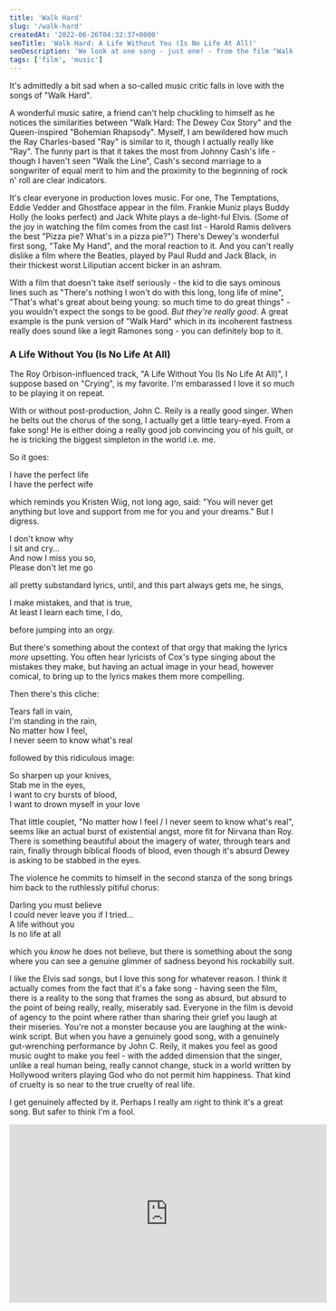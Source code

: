 ```yaml
---
title: 'Walk Hard'
slug: '/walk-hard'
createdAt: '2022-06-26T04:32:37+0000'
seoTitle: 'Walk Hard: A Life Without You (Is No Life At All)'
seoDescription: 'We look at one song - just one! - from the film "Walk Hard: The Dewey Cox Story".'
tags: ['film', 'music']
---
```


It's admittedly a bit sad when a so-called music critic falls in love with the songs of "Walk Hard".

A wonderful music satire, a friend can't help chuckling to himself as he notices the similarities between "Walk Hard: The Dewey Cox Story" and the Queen-inspired "Bohemian Rhapsody". Myself, I am bewildered how much the Ray Charles-based "Ray" is similar to it, though I actually really like "Ray". The funny part is that it takes the most from Johnny Cash's life - though I haven't seen "Walk the Line", Cash's second marriage to a songwriter of equal merit to him and the proximity to the beginning of rock n' roll are clear indicators.

It's clear everyone in production loves music. For one, The Temptations, Eddie Vedder and Ghostface appear in the film. Frankie Muniz plays Buddy Holly (he looks perfect) and Jack White plays a de-light-ful Elvis. (Some of the joy in watching the film comes from the cast list - Harold Ramis delivers the best "Pizza pie? What's in a pizza pie?") There's Dewey's wonderful first song, "Take My Hand", and the moral reaction to it. And you can't really dislike a film where the Beatles, played by Paul Rudd and Jack Black, in their thickest worst Liliputian accent bicker in an ashram.

With a film that doesn't take itself seriously - the kid to die says ominous lines such as "There's nothing I won't do with this long, long life of mine", "That's what's great about being young: so much time to do great things" - you wouldn't expect the songs to be good. _But they're really good_. A great example is the punk version of "Walk Hard" which in its incoherent fastness really does sound like a legit Ramones song - you can definitely bop to it.

### A Life Without You (Is No Life At All)

The Roy Orbison-influenced track, "A Life Without You (Is No Life At All)", I suppose based on "Crying", is my favorite. I'm embarassed I love it so much to be playing it on repeat.

With or without post-production, John C. Reily is a really good singer. When he belts out the chorus of the song, I actually get a little teary-eyed. From a fake song! He is either doing a really good job convincing you of his guilt, or he is tricking the biggest simpleton in the world i.e. me.

So it goes:

I have the perfect life<br/>
I have the perfect wife

which reminds you Kristen Wiig, not long ago, said: "You will never get anything but love and support from me for you and your dreams." But I digress.

I don't know why<br/>
I sit and cry...<br/>
And now I miss you so,<br/>
Please don't let me go<br/>

all pretty substandard lyrics, until, and this part always gets me, he sings,

I make mistakes, and that is true,<br/>
At least I learn each time, I do,

before jumping into an orgy.

But there's something about the context of that orgy that making the lyrics _more_ upsetting. You often hear lyricists of Cox's type singing about the mistakes they make, but having an actual image in your head, however comical, to bring up to the lyrics makes them more compelling.

Then there's this cliche:

Tears fall in vain,<br/>
I'm standing in the rain,<br/>
No matter how I feel,<br/>
I never seem to know what's real

followed by this ridiculous image:

So sharpen up your knives,<br/>
Stab me in the eyes,<br/>
I want to cry bursts of blood,<br/>
I want to drown myself in your love

That little couplet, "No matter how I feel / I never seem to know what's real", seems like an actual burst of existential angst, more fit for Nirvana than Roy. There is something beautiful about the imagery of water, through tears and rain, finally through biblical floods of blood, even though it's absurd Dewey is asking to be stabbed in the eyes.

The violence he commits to himself in the second stanza of the song brings him back to the ruthlessly pitiful chorus:

Darling you must believe<br/>
I could never leave you if I tried...<br/>
A life without you<br/>
Is no life at all

which you _know_ he does not believe, but there is something about the song where you can see a genuine glimmer of sadness beyond his rockabilly suit.

I like the Elvis sad songs, but I love this song for whatever reason. I think it actually comes from the fact that it's a fake song - having seen the film, there is a reality to the song that frames the song as absurd, but absurd to the point of being really, really, miserably sad. Everyone in the film is devoid of agency to the point where rather than sharing their grief you laugh at their miseries. You're not a monster because you are laughing at the wink-wink script. But when you have a genuinely good song, with a genuinely gut-wrenching performance by John C. Reily, it makes you feel as good music ought to make you feel - with the added dimension that the singer, unlike a real human being, really cannot change, stuck in a world written by Hollywood writers playing God who do not permit him happiness. That kind of cruelty is so near to the true cruelty of real life.

I get genuinely affected by it. Perhaps I really am right to think it's a great song. But safer to think I'm a fool.

<iframe style="display: block; margin-bottom: 24px;" width="560" height="315" src="https://www.youtube.com/embed/RYgQzCF8FcI" title="YouTube video player" frameborder="0" allow="accelerometer; autoplay; clipboard-write; encrypted-media; gyroscope; picture-in-picture" allowfullscreen></iframe>
